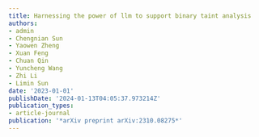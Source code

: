 ```yaml
---
title: Harnessing the power of llm to support binary taint analysis
authors:
- admin
- Chengnian Sun
- Yaowen Zheng
- Xuan Feng
- Chuan Qin
- Yuncheng Wang
- Zhi Li
- Limin Sun
date: '2023-01-01'
publishDate: '2024-01-13T04:05:37.973214Z'
publication_types:
- article-journal
publication: '*arXiv preprint arXiv:2310.08275*'
---
```

